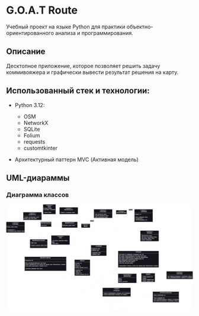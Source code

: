 # G.O.A.T Route
Учебный проект на языке Python для практики объектно-ориентированного анализа и программирования.

## Описание
Десктопное приложение, которое позволяет решить задачу коммивояжера и графически вывести результат решения на карту.

## Использованный стек и технологии:
* Python 3.12:

  * OSM
  * NetworkX
  * SQLite
  * Folium
  * requests
  * customtkinter

* Архитектурный паттерн MVC (Активная модель)

## UML-диараммы

### Диаграмма классов
![Диаграмма классов](https://github.com/ovxrhxavxn/goat_route/blob/new_realization/UML/Class%20diagram.png?raw=true "Диаграмма классов")
